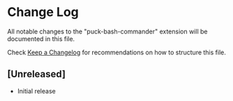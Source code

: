 # Change Log

All notable changes to the "puck-bash-commander" extension will be documented in this file.

Check [Keep a Changelog](http://keepachangelog.com/) for recommendations on how to structure this file.

## [Unreleased]

- Initial release